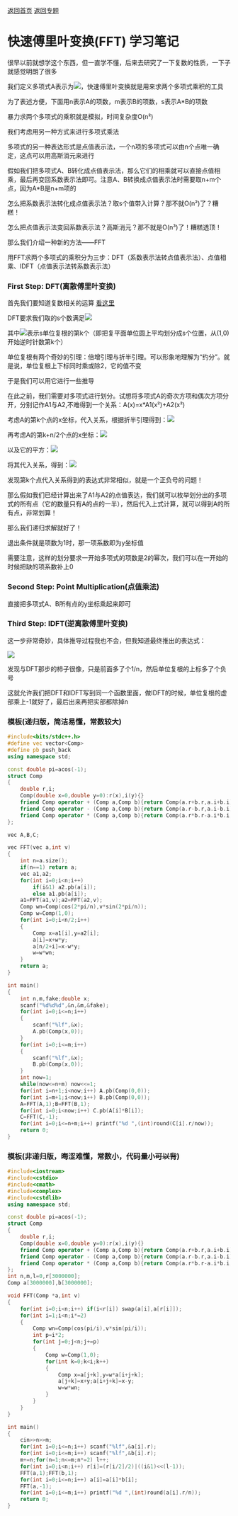 [返回首页](https://EbolaEmperor.github.io)
[返回专题](https://EbolaEmperor.github.io/special/FFT)

# 快速傅里叶变换(FFT) 学习笔记

很早以前就想学这个东西，但一直学不懂，后来去研究了一下复数的性质，一下子就感觉明朗了很多

我们定义多项式A表示为![](http://latex.codecogs.com/svg.latex?A(x)=\sum_{i=0}^nc_ix^i)，快速傅里叶变换就是用来求两个多项式乘积的工具

为了表述方便，下面用n表示A的项数，m表示B的项数，s表示A*B的项数

暴力求两个多项式的乘积就是模拟，时间复杂度O(n²)

我们考虑用另一种方式来进行多项式乘法

多项式的另一种表达形式是点值表示法，一个n项的多项式可以由n个点唯一确定，这点可以用高斯消元来进行

假如我们把多项式A、B转化成点值表示法，那么它们的相乘就可以直接点值相乘，最后再变回系数表示法即可。注意A、B转换成点值表示法时需要取n+m个点，因为A*B是n+m项的

怎么把系数表示法转化成点值表示法？取s个值带入计算？那不就O(n²)了？糟糕！

怎么把点值表示法变回系数表示法？高斯消元？那不就是O(n³)了！糟糕透顶！

那么我们介绍一种新的方法——FFT

用FFT求两个多项式的乘积分为三步：DFT（系数表示法转点值表示法）、点值相乘、IDFT（点值表示法转系数表示法）

### First Step: DFT(离散傅里叶变换)

首先我们要知道复数相关的运算 [看这里](https://blog.csdn.net/qq_39670434/article/details/79678103)

DFT要求我们取的s个数满足![](http://latex.codecogs.com/svg.latex?x_k=\omega_s^k)

其中![](http://latex.codecogs.com/svg.latex?\omega_s^k)表示s单位复根的第k个（即把复平面单位圆上平均划分成s个位置，从(1,0)开始逆时针数第k个）

单位复根有两个奇妙的引理：倍增引理与折半引理。可以形象地理解为“约分”。就是说，单位复根上下标同时乘或除2，它的值不变

于是我们可以用它进行一些推导

在此之前，我们需要对多项式进行划分。试想将多项式A的奇次方项和偶次方项分开，分别记作A1与A2,不难得到一个关系：A(x)=x*A1(x²)+A2(x²)

考虑A的第k个点的x坐标，代入关系，根据折半引理得到：![](http://latex.codecogs.com/svg.latex?A(\omega_n^k)=A_2(\omega_{n/2}^k)+\omega_n^kA_1(\omega_{n/2}^k))

再考虑A的第k+n/2个点的x坐标：![](http://latex.codecogs.com/svg.latex?\omega_n^{k+n/2}=\omega_n^k*\omega_n^{n/2}=-\omega_n^k)

以及它的平方：![](http://latex.codecogs.com/svg.latex?(\omega_n^{k+n/2})^2=\omega_n^{2k+n}=\omega_n^{2k}*\omega_n^n=\omega_n^{2k}=\omega_{n/2}^k)

将其代入关系，得到：![](http://latex.codecogs.com/svg.latex?A(\omega_n^{k+n/2})=A_2(\omega_{n/2}^k)-\omega_n^kA_1(\omega_{n/2}^k))

发现第k个点代入关系得到的表达式非常相似，就是一个正负号的问题！

那么假如我们已经计算出来了A1与A2的点值表达，我们就可以枚举划分出的多项式的所有点（它的数量只有A的点的一半），然后代入上式计算，就可以得到A的所有点，非常划算！

那么我们递归求解就好了！

退出条件就是项数为1时，那一项系数即为y坐标值

需要注意，这样的划分要求一开始多项式的项数是2的幂次，我们可以在一开始的时候把缺的项系数补上0

### Second Step: Point Multiplication(点值乘法)

直接把多项式A、B所有点的y坐标乘起来即可

### Third Step: IDFT(逆离散傅里叶变换)

这一步非常奇妙，具体推导过程我也不会，但我知道最终推出的表达式：

![](http://latex.codecogs.com/svg.latex?c_i=\frac{1}{n}\sum_{k=0}^{n-1}y_k\omega_n^{-ki})

发现与DFT那步的柿子很像，只是前面多了个1/n，然后单位复根的上标多了个负号

这就允许我们把DFT和IDFT写到同一个函数里面，做IDFT的时候，单位复根的虚部乘上-1就好了，最后出来再把实部都除掉n

### 模板(递归版，简洁易懂，常数较大)

```cpp
#include<bits/stdc++.h>
#define vec vector<Comp>
#define pb push_back
using namespace std;

const double pi=acos(-1);
struct Comp
{
	double r,i;
	Comp(double x=0,double y=0):r(x),i(y){}
	friend Comp operator + (Comp a,Comp b){return Comp(a.r+b.r,a.i+b.i);}
	friend Comp operator - (Comp a,Comp b){return Comp(a.r-b.r,a.i-b.i);}
	friend Comp operator * (Comp a,Comp b){return Comp(a.r*b.r-a.i*b.i,a.r*b.i+a.i*b.r);}
};

vec A,B,C;

vec FFT(vec a,int v)
{
	int n=a.size();
	if(n==1) return a;
	vec a1,a2;
	for(int i=0;i<n;i++)
		if(i&1) a2.pb(a[i]);
		else a1.pb(a[i]);
	a1=FFT(a1,v);a2=FFT(a2,v);
	Comp wn=Comp(cos(2*pi/n),v*sin(2*pi/n));
	Comp w=Comp(1,0);
	for(int i=0;i<n/2;i++)
	{
		Comp x=a1[i],y=a2[i];
		a[i]=x+w*y;
		a[n/2+i]=x-w*y;
		w=w*wn;
	}
	return a;
}

int main()
{
	int n,m,fake;double x;
	scanf("%d%d%d",&n,&m,&fake);
	for(int i=0;i<=n;i++)
	{
		scanf("%lf",&x);
		A.pb(Comp(x,0));
	}
	for(int i=0;i<=m;i++)
	{
		scanf("%lf",&x);
		B.pb(Comp(x,0));
	}
	int now=1;
	while(now<=n+m) now<<=1;
	for(int i=n+1;i<now;i++) A.pb(Comp(0,0));
	for(int i=m+1;i<now;i++) B.pb(Comp(0,0));
	A=FFT(A,1);B=FFT(B,1);
	for(int i=0;i<now;i++) C.pb(A[i]*B[i]);
	C=FFT(C,-1);
	for(int i=0;i<=n+m;i++) printf("%d ",(int)round(C[i].r/now));
	return 0;
}
```

### 模板(非递归版，晦涩难懂，常数小，代码量小~~可以背~~)

```cpp
#include<iostream>
#include<cstdio>
#include<cmath>
#include<complex>
#include<cstdlib>
using namespace std;

const double pi=acos(-1);
struct Comp
{
	double r,i;
	Comp(double x=0,double y=0):r(x),i(y){}
	friend Comp operator + (Comp a,Comp b){return Comp(a.r+b.r,a.i+b.i);}
	friend Comp operator - (Comp a,Comp b){return Comp(a.r-b.r,a.i-b.i);}
	friend Comp operator * (Comp a,Comp b){return Comp(a.r*b.r-a.i*b.i,a.r*b.i+a.i*b.r);}
};
int n,m,l=0,r[3000000];
Comp a[3000000],b[3000000];

void FFT(Comp *a,int v)
{
	for(int i=0;i<n;i++) if(i<r[i]) swap(a[i],a[r[i]]);
	for(int i=1;i<n;i*=2)
	{
		Comp wn=Comp(cos(pi/i),v*sin(pi/i));
		int p=i*2;
		for(int j=0;j<n;j+=p)
		{
			Comp w=Comp(1,0);
			for(int k=0;k<i;k++)
			{
				Comp x=a[j+k],y=w*a[i+j+k];
				a[j+k]=x+y;a[i+j+k]=x-y;
				w=w*wn;
			}
		}
	}
}

int main()
{
	cin>>n>>m;
	for(int i=0;i<=n;i++) scanf("%lf",&a[i].r);
	for(int i=0;i<=m;i++) scanf("%lf",&b[i].r);
	m+=n;for(n=1;n<=m;n*=2) l++;
	for(int i=0;i<n;i++) r[i]=(r[i/2]/2)|((i&1)<<(l-1));
	FFT(a,1);FFT(b,1);
	for(int i=0;i<=n;i++) a[i]=a[i]*b[i];
	FFT(a,-1);
	for(int i=0;i<=m;i++) printf("%d ",(int)round(a[i].r/n));
	return 0;
}
```
